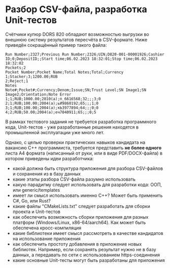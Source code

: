# Разбор CSV-файла, разработка Unit-тестов

Счётчики купюр DORS 820 обладают возможностью выгрузки во внешнюю систему результатов пересчёта в CSV-формате. Ниже приведён сокращённый пример такого файла:

```csv
Run Number;2327;Previous Run Number;2326;UIN;D820-001-00001926;Cashier ID;0;DepositID;;Start time;06.02.2023 18:32:01;Stop time;06.02.2023 18:32:02
Pockets;2
Pocket Number;Pocket Name;Total Notes;Total;Currency
1;Stacker;3;1200.00;RUB
2;Reject;1
Notes
Note#;Pocket#;Currency;Denom;Issue;SN;Trust Level;SN Image1;SN Image2;Orientation;Note Error
1;1;RUB;1000.00;2010(a);п_6616568;32;;;3;0
2;1;RUB;100.00;2004(a);ьИ9860192;65;;;1;0
3;1;RUB;100.00;2004(a);кЬ3977894;64;;;0;0
4;2;RUB;50.00;2004(a);еч7040911;65;;;0;5
```

В рамках тестового задания не требуется разработка программного кода, Unit-тестов - уже разработанные решения находятся в промышленной эксплуатации уже много лет.

Однако, с целью проверки практических навыков кандидата на вакансию C++ программиста, требуется представить **не более одного** листа A4 формата (написанный от руки, или в виде PDF/DOCX-файла) в котором приведены идеи разработчика:

- какой должна быть структура приложения для разбора CSV-файлов и сохранения из в базу данных
- какие этапы разбора CSV-файла разумно использовать
- какую парадигму следует использовать для разработки кода: ООП, или generic/templates
- имеет ли смысл использовать именно C++? Может быть применить C#, Go, или Rust?
- какие файлы "CMakeLists.txt" следует разработать для сборки проекта и Unit-тестов
- как обеспечить возможность сборки приложения для разных платформ (Windows/Linux, x86-64/aarch64). Как может быть обеспечена кросс-компиляция
- какие библиотеки имеет смысл рассмотреть в качестве кандидатов на использование приложения
- как обеспечить простоту добавления в приложение новых библиотек. Например, если сохранять результат нужно не в базу данных, а передавать по сети с использованием https-соединения 
- какие основные Unit-тесты могут быть разработаны для приложения
